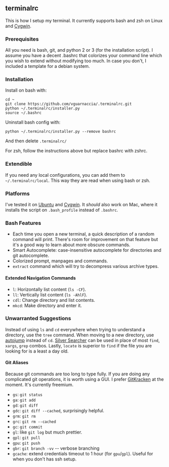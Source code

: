 ## terminalrc

This is how I setup my terminal. It currently supports bash and zsh on Linux and [Cygwin](https://www.cygwin.com/ "Cygwin").

### Prerequisites

All you need is bash, git, and python 2 or 3 (for the installation script). I assume you have a decent .bashrc that colorizes your command line which you wish to extend without modifying too much. In case you don't, I included a template for a debian system.

### Installation

Install on bash with:

    cd ~
    git clone https://github.com/vguarnaccia/.terminalrc.git
    python ~/.terminalrc/installer.py
    source ~/.bashrc

Uninstall bash config with:

    python ~/.terminalrc/installer.py --remove bashrc

And then delete `.terminalrc/`

For zsh, follow the instructions above but replace bashrc with zshrc.

### Extendible

If you need any local configurations, you can add them to `~/.terminalrc/local`. This way they are read when using bash or zsh.

### Platforms

I've tested it on [Ubuntu](http://releases.ubuntu.com/16.04/ "Ubuntu") and [Cygwin](https://www.cygwin.com/ "Cygwin"). It *should* also work on Mac, where it installs the script on `.bash_profile` instead of `.bashrc`.

### Bash Features

* Each time you open a new terminal, a quick description of a random command will print. There's room for improvement on that feature but it's a good way to learn about more obscure commands.
* Smart Autocomplete: case-insensitive autocomplete for directories and git autocomplete.
* Colorized prompt, manpages and commands.
* `extract` command which will try to decompress various archive types.

#### Extended Navigation Commands

* `l`: Horizontally list content (`ls -CF`).
* `ll`: Vertically list content (`ls -AhlF`).
* `cdl`: Change directory and list contents.
* `mkcd`: Make directory and enter it.

### Unwarranted Suggestions

Instead of using `ls` and `cd` everywhere when trying to understand a directory, use the `tree` command. When moving to a new directory, use [autojump](https://github.com/wting/autojump "autojump") instead of `cd`. [Silver Searcher](https://github.com/ggreer/the_silver_searcher "Silver Searcher") can be used in place of most `find`, `xargs`, `grep` combos. Lastly, `locate` is superior to `find` if the file you are looking for is a least a day old.

#### Git Aliases

Because git commands are too long to type fully. If you are doing any complicated git operations, it is worth using a GUI. I prefer [GitKracken](https://www.gitkraken.com/) at the moment. It's currently freemium.

* `gs`: `git status`
* `ga`: `git add`
* `gd`: `git diff`
* `gdc`: `git diff --cached`, surprisingly helpful.
* `grm`: `git rm`
* `grc`: `git rm --cached`
* `gc`: `git commit`
* `gl`: like `git log` but much prettier.
* `gpl`: `git pull`
* `gpu`: `git push`
* `gbr`: `git branch -vv` -- verbose branching
* `gcache`: extend credentials timeout to 1 hour (for `gpu`/`gpl`). Useful for when you don't has ssh setup.
